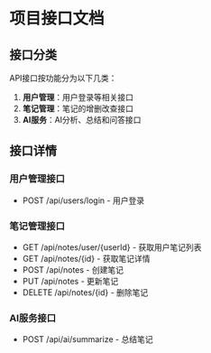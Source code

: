 # 项目接口文档

## 接口分类

API接口按功能分为以下几类：

1. **用户管理**：用户登录等相关接口
2. **笔记管理**：笔记的增删改查接口
3. **AI服务**：AI分析、总结和问答接口

## 接口详情

### 用户管理接口

- POST /api/users/login - 用户登录

### 笔记管理接口

- GET /api/notes/user/{userId} - 获取用户笔记列表
- GET /api/notes/{id} - 获取笔记详情
- POST /api/notes - 创建笔记
- PUT /api/notes - 更新笔记
- DELETE /api/notes/{id} - 删除笔记

### AI服务接口

- POST /api/ai/summarize - 总结笔记